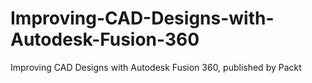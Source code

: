 # Improving-CAD-Designs-with-Autodesk-Fusion-360
Improving CAD Designs with Autodesk Fusion 360, published by Packt
